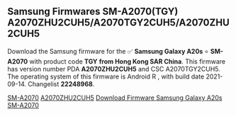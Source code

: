 <h2>Samsung Firmwares SM-A2070(TGY) A2070ZHU2CUH5/A2070TGY2CUH5/A2070ZHU2CUH5</h2>
Download the Samsung firmware for the ✅ <strong>Samsung Galaxy A20s </strong> ⭐ <strong>SM-A2070</strong> with product code <strong>TGY</strong> <strong> from Hong Kong SAR China</strong>. This firmware has version number PDA <strong>A2070ZHU2CUH5</strong> and CSC A2070TGY2CUH5. The operating system of this firmware is Android R , with build date 2021-09-14. Changelist <strong>22248968</strong>.


[SM-A2070](https://samfirm.shop/samsung/model/SM-A2070)
[A2070ZHU2CUH5](https://samfirm.shop/samsung/pda/A2070ZHU2CUH5)
[Download Firmware Samsung Galaxy A20s SM-A2070](https://samfirm.shop/samsung/firmware/456807)
